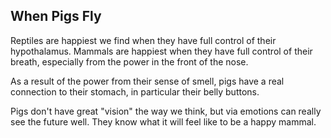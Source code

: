 ## When Pigs Fly

Reptiles are happiest we find when they have full control of their hypothalamus. Mammals are happiest when they have full control of their breath, especially from the power in the front of the nose.

As a result of the power from their sense of smell, pigs have a real connection to their stomach, in particular their belly buttons.

Pigs don't have great "vision" the way we think, but via emotions can really see the future well. They know what it will feel like to be a happy mammal.